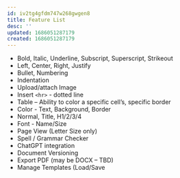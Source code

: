 ```yaml
---
id: iv2tg4gfdm747w268gwgen8
title: Feature List
desc: ''
updated: 1686051287179
created: 1686051287179
---
```


- Bold, Italic, Underline, Subscript, Superscript, Strikeout
- Left, Center, Right, Justify
- Bullet, Numbering
- Indentation
- Upload/attach Image
- Insert `<hr>` - dotted line
- Table – Ability to color a specific cell’s, specific border
- Color - Text, Background, Border
- Normal, Title, H1/2/3/4
- Font - Name/Size
- Page View (Letter Size only)
- Spell / Grammar Checker
- ChatGPT integration
- Document Versioning
- Export PDF (may be DOCX – TBD)
- Manage Templates (Load/Save